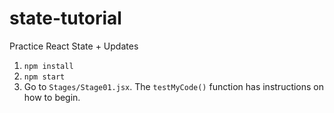 # state-tutorial
Practice React State + Updates

1. `npm install`
2. `npm start`
3. Go to `Stages/Stage01.jsx`. The `testMyCode()` function has instructions on how to begin.
